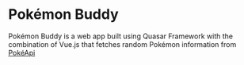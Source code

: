 # Pokémon Buddy
Pokémon Buddy is a web app built using Quasar Framework with the combination of Vue.js that fetches random Pokémon information from [PokéApi](https://pokeapi.co/)
